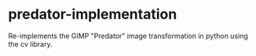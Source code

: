 # predator-implementation
Re-implements the GIMP "Predator" image transformation in python using the cv library.
